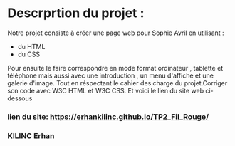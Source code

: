 # Descrprtion du projet :
Notre projet consiste à créer une page web pour Sophie Avril en utilisant : 
- du HTML
- du CSS

Pour ensuite le faire correspondre en mode format ordinateur , tablette et téléphone mais aussi avec une introduction , un menu d'affiche et une galerie d'image. Tout en réspectant le cahier des charge du projet.Corriger son code avec W3C HTML et W3C CSS.
Et voici le lien du site web ci-dessous

### lien du site: https://erhankilinc.github.io/TP2_Fil_Rouge/

### KILINC Erhan 
